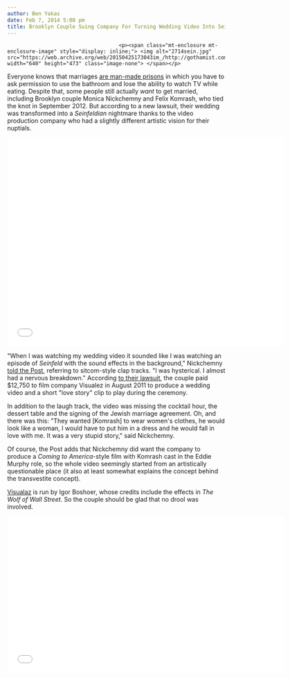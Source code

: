 ```yaml
---
author: Ben Yakas
date: Feb 7, 2014 5:08 pm
title: Brooklyn Couple Suing Company For Turning Wedding Video Into Seinfeldian Nightmare
---
```


	
										<p><span class="mt-enclosure mt-enclosure-image" style="display: inline;"> <img alt="2714sein.jpg" src="https://web.archive.org/web/20150425173043im_/http://gothamist.com/attachments/byakas/2714sein.jpg" width="640" height="473" class="image-none"> </span></p>

<p>Everyone knows that marriages <a href="https://web.archive.org/web/20150425173043/http://www.youtube.com/watch?v=suAhGfVr_4U">are man-made prisons</a> in which you have to ask permission to use the bathroom and lose the ability to watch TV while eating. Despite that, some people still actually <em>want</em> to get married, including Brooklyn couple Monica Nickchemny and Felix Komrash, who tied the knot in September 2012. But according to a new lawsuit, their wedding was transformed into a <em>Seinfeldian</em> nightmare thanks to the video production company who had a slightly different artistic vision for their nuptials.</p>

<p><iframe width="640" height="480" src="//web.archive.org/web/20150425173043if_/http://www.youtube.com/embed/dJxrY_lgYU8" frameborder="0" allowfullscreen></iframe></p>

<p>&quot;When I was watching my wedding video it sounded like I was watching an episode of <em>Seinfeld</em> with the sound effects in the background,&quot; Nickchemny <a href="https://web.archive.org/web/20150425173043/http://nypost.com/2014/02/07/couple-sues-film-company-over-seinfeld-esque-wedding-video/">told the Post</a>, referring to sitcom-style clap tracks. &quot;I was hysterical. I almost had a nervous breakdown.&quot; According <a href="https://web.archive.org/web/20150425173043/http://www.nydailynews.com/new-york/brooklyn/brooklyn-couple-sue-ridiculous-wedding-video-article-1.1606131#ixzz2sfa5jOCj">to their lawsuit</a>, the couple paid $12,750 to film company Visualez in August 2011 to produce a wedding video and a short &quot;love story&quot; clip to play during the ceremony. </p>

<p>In addition to the laugh track, the video was missing the cocktail hour, the dessert table and the signing of the Jewish marriage agreement. Oh, and there was this: &quot;They wanted [Komrash] to wear women&apos;s clothes, he would look like a woman, I would have to put him in a dress and he would fall in love with me. It was a very stupid story,&quot; said Nickchemny. </p>

<p>Of course, the Post adds that Nickchemny did want the company to produce a <em>Coming to America</em>-style film with Komrash cast in the Eddie Murphy role, so the whole video seemingly started from an artistically questionable place (it also at least somewhat explains the concept behind the transvestite concept). </p>

<p><a href="https://web.archive.org/web/20150425173043/http://visualaz.com/">Visualaz</a> is run by Igor Boshoer, whose credits include the effects in <em>The Wolf of Wall Street</em>. So the couple should be glad that no drool was involved. </p>

<p><iframe width="640" height="360" src="//web.archive.org/web/20150425173043if_/http://www.youtube.com/embed/Vr3151RdQWE" frameborder="0" allowfullscreen></iframe></p>					
										
									
				